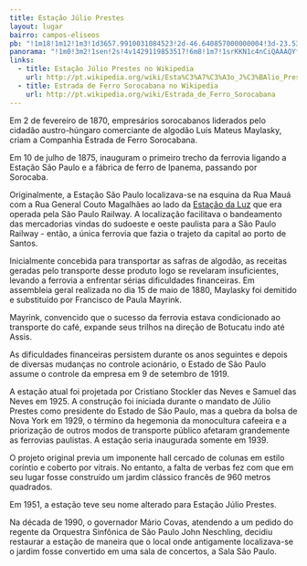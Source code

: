 ```yaml
---
title: Estação Júlio Prestes
layout: lugar
bairro: campos-eliseos
pb: "!1m18!1m12!1m3!1d3657.9910031084523!2d-46.640857000000004!3d-23.532826000000004!2m3!1f0!2f0!3f0!3m2!1i1024!2i768!4f13.1!3m3!1m2!1s0x94ce585d39880221%3A0x987fcb81eaf3fb15!2zRXN0YcOnw6NvIErDumxpbyBQcmVzdGVz!5e0!3m2!1sen!2sbr!4v1427340014689"
panorama: "!1m0!3m2!1sen!2s!4v1429119853517!6m8!1m7!1srKKN1c4nCiQAAAQYfd8tIQ!2m2!1d-23.534462!2d-46.640377!3f0!4f0!5f0.7820865974627469"
links: 
  - title: Estação Júlio Prestes no Wikipedia
    url: http://pt.wikipedia.org/wiki/Esta%C3%A7%C3%A3o_J%C3%BAlio_Prestes
  - title: Estrada de Ferro Sorocabana no Wikipedia
    url: http://pt.wikipedia.org/wiki/Estrada_de_Ferro_Sorocabana
---
```

Em 2 de fevereiro de 1870, empresários sorocabanos liderados pelo cidadão austro-húngaro comerciante de algodão Luís Mateus Maylasky, criam a Companhia Estrada de Ferro Sorocabana.

Em 10 de julho de 1875, inauguram o primeiro trecho da ferrovia ligando a Estação São Paulo e a fábrica de ferro de Ipanema, passando por Sorocaba.

Originalmente, a Estação São Paulo localizava-se na esquina da Rua Mauá com a Rua General Couto Magalhães ao lado da <a title="Estação da Luz" href="http://sampaguide.com/pt/regioes/zona-central/centro/estacao-da-luz/">Estação da Luz</a> que era operada pela São Paulo Railway. A localização facilitava o bandeamento das mercadorias vindas do sudoeste e oeste paulista para a São Paulo Railway - então, a única ferrovia que fazia o trajeto da capital ao porto de Santos.

Inicialmente concebida para transportar as safras de algodão, as receitas geradas pelo transporte desse produto logo se revelaram insuficientes, levando a ferrovia a enfrentar sérias dificuldades financeiras. Em assembleia geral realizada no dia 15 de maio de 1880, Maylasky foi demitido e substituído por Francisco de Paula Mayrink.

Mayrink, convencido que o sucesso da ferrovia estava condicionado ao transporte do café, expande seus trilhos na direção de Botucatu indo até Assis.

As dificuldades financeiras persistem durante os anos seguintes e depois de diversas mudanças no controle acionário, o Estado de São Paulo assume o controle da empresa em 9 de setembro de 1919.

A estação atual foi projetada por Cristiano Stockler das Neves e Samuel das Neves em 1925. A construção foi iniciada durante o mandato de Júlio Prestes como presidente do Estado de São Paulo, mas a quebra da bolsa de Nova York em 1929, o término da hegemonia da monocultura cafeeira e a priorização de outros modos de transporte público afetaram grandemente as ferrovias paulistas. A estação seria inaugurada somente em 1939.

O projeto original previa um imponente hall cercado de colunas em estilo coríntio e coberto por vitrais. No entanto, a falta de verbas fez com que em seu lugar fosse construído um jardim clássico francês de 960 metros quadrados.

Em 1951, a estação teve seu nome alterado para Estação Júlio Prestes.

Na década de 1990, o governador Mário Covas, atendendo a um pedido do regente da Orquestra Sinfônica de São Paulo John Neschling, decidiu restaurar a estação de maneira que o local onde antigamente localizava-se o jardim fosse convertido em uma sala de concertos, a Sala São Paulo.